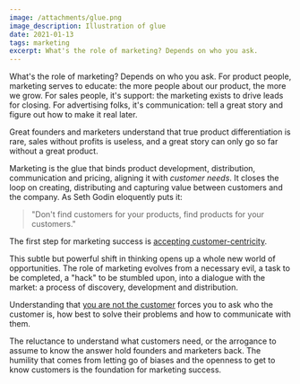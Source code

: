 ```yaml
---
image: /attachments/glue.png
image_description: Illustration of glue
date: 2021-01-13
tags: marketing
excerpt: What's the role of marketing? Depends on who you ask.
---
```


What's the role of marketing? Depends on who you ask. For product people, marketing serves to educate: the more people about our product, the more we grow. For sales people, it's support: the marketing exists to drive leads for closing. For advertising folks, it's communication: tell a great story and figure out how to make it real later.

Great founders and marketers understand that true product differentiation is rare, sales without profits is useless, and a great story can only go so far without a great product.

Marketing is the glue that binds product development, distribution, communication and pricing, aligning it with _customer needs_. It closes the loop on creating, distributing and capturing value between customers and the company. As Seth Godin eloquently puts it:

> "Don't find customers for your products, find products for your customers."

The first step for marketing success is [accepting customer-centricity](https://hbr.org/2018/10/6-ways-to-build-a-customer-centric-culture).

This subtle but powerful shift in thinking opens up a whole new world of opportunities. The role of marketing evolves from a necessary evil, a task to be completed, a "hack" to be stumbled upon, into a dialogue with the market: a process of discovery, development and distribution.

Understanding that [you are not the customer](https://www.marketingweek.com/mark-ritson-the-first-rule-of-marketing-is-you-are-not-the-customer/) forces you to ask who the customer is, how best to solve their problems and how to communicate with them.

The reluctance to understand what customers need, or the arrogance to assume to know the answer hold founders and marketers back. The humility that comes from letting go of biases and the openness to get to know customers is the foundation for marketing success.
